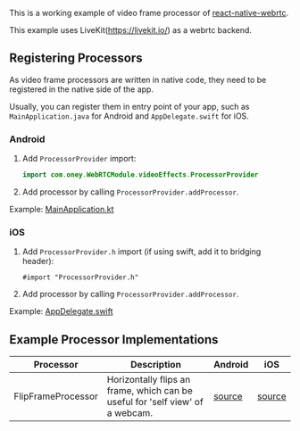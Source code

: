 This is a working example of video frame processor of [react-native-webrtc](https://github.com/react-native-webrtc/react-native-webrtc).

This example uses LiveKit(https://livekit.io/) as a webrtc backend.

## Registering Processors

As video frame processors are written in native code, they need to be registered in the native side of the app.

Usually, you can register them in entry point of your app, such as `MainApplication.java` for Android and `AppDelegate.swift` for iOS.

### Android

1. Add `ProcessorProvider` import:
    ```kotlin
    import com.oney.WebRTCModule.videoEffects.ProcessorProvider
    ```
2. Add processor by calling `ProcessorProvider.addProcessor`.

Example: [MainApplication.kt](android/app/src/main/java/com/webrtcprocessor/MainApplication.kt)

### iOS

1. Add `ProcessorProvider.h` import (if using swift, add it to bridging header):
    ```objc
    #import "ProcessorProvider.h"
    ```
2. Add processor by calling `ProcessorProvider.addProcessor`.

Example: [AppDelegate.swift](ios/WebrtcProcessor/AppDelegate.swift)

## Example Processor Implementations

| Processor          | Description                                                                   | Android                                                                                  | iOS                                                |
|--------------------|-------------------------------------------------------------------------------|------------------------------------------------------------------------------------------|----------------------------------------------------|
| FlipFrameProcessor | Horizontally flips an frame, which can be useful for 'self view' of a webcam. | [source](android/app/src/main/java/com/webrtcprocessor/processors/FlipFrameProcessor.kt) | [source](ios/WebrtcProcessor/FlipFrameProcessor.m) |
